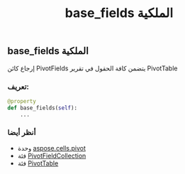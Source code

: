﻿---
title: base_fields الملكية
second_title: Aspose.Cells for Python via .NET API المراجع
description:
type: docs
weight: 330
url: /ar/python-net/aspose.cells.pivot/pivottable/base_fields/
is_root: false
---
##  base_fields الملكية

إرجاع كائن PivotFields يتضمن كافة الحقول في تقرير PivotTable
###  تعريف:
```python
@property
def base_fields(self):
    ...
```

###  أنظر أيضا
* وحدة [aspose.cells.pivot](../../)
* فئة [PivotFieldCollection](/cells/ar/python-net/aspose.cells.pivot/pivotfieldcollection)
* فئة [PivotTable](/cells/ar/python-net/aspose.cells.pivot/pivottable)
